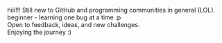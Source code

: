 
hiii!!!
Still new to GitHub and programming communities in general (LOL).  
beginner - learning one bug at a time :p  
Open to feedback, ideas, and new challenges.   
Enjoying the journey :)  
